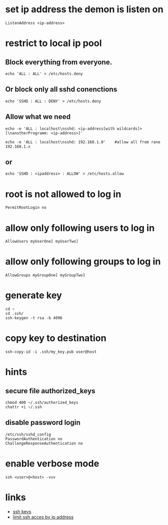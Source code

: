 # set ip address the demon is listen on

```
ListenAddress <ip-address>
```

# restrict to local ip pool

## Block everything from everyone.

```
echo 'ALL : ALL' > /etc/hosts.deny
```

## Or block only all sshd conenctions

```
echo 'SSHD : ALL : DENY' > /etc/hosts.deny
```

## Allow what we need

```
echo -e 'ALL : localhost\nsshd: <ip-address[with wildcards]>[\nanotherProgramm: <ip-address>]'

echo -e 'ALL : localhost\nsshd: 192.168.1.0'    #allow all from rane 192.168.1.x
```

## or

```
echo 'SSHD : <ipaddress> : ALLOW' > /etc/hosts.allow
```

# root is not allowed to log in

```
PermitRootLogin no
```

# allow only following users to log in

```
AllowUsers myUserOne[ myUserTwo]
```

# allow only following groups to log in

```
AllowGroups myGroupOne[ myGroupTwo]
```

# generate key

```
cd ~
cd .ssh/
ssh-keygen -t rsa -b 4096
```

# copy key to destination

```
ssh-copy-id -i .ssh/my_key.pub user@host
```

# hints

## secure file authorized_keys

```
chmod 400 ~/.ssh/authorized_keys
chattr +i ~/.ssh
```

## disable password login

```
/etc/ssh/sshd_config
PasswordAuthentication no
ChallengeResponseAuthentication no
```

# enable verbose mode

```
ssh <user>@<host> -vvv
```

# links

* [ssh keys](https://wiki.archlinux.org/index.php/SSH_Keys)
* [limit ssh acces by ip address](http://blog.serverbuddies.com/limit-ssh-access-by-ip-address/)
